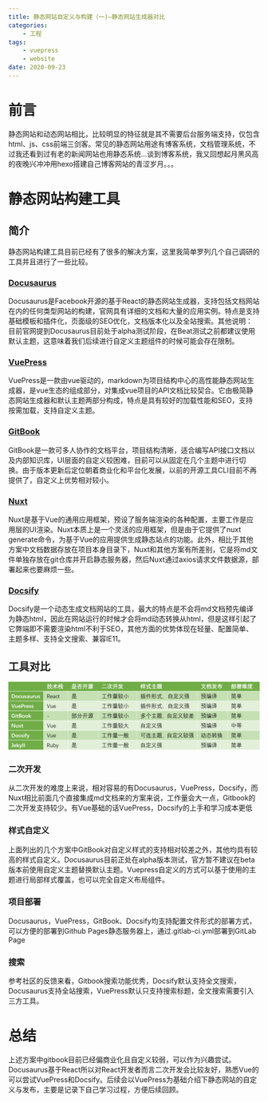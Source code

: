 ```yaml
---
title: 静态网站自定义与构建（一)—静态网站生成器对比
categories:
    - 工程
tags: 
    - vuepress
    - website
date: 2020-09-23
---
```


# 前言
静态网站和动态网站相比，比较明显的特征就是其不需要后台服务端支持，仅包含html、js、css前端三剑客。常见的静态网站用途有博客系统，文档管理系统，不过我还看到过有老的新闻网站也用静态系统...谈到博客系统，我又回想起月黑风高的夜晚兴冲冲用hexo搭建自己博客网站的青涩岁月。。。
# 静态网站构建工具
## 简介
静态网站构建工具目前已经有了很多的解决方案，这里我简单罗列几个自己调研的工具并且进行了一些比较。
### [Docusaurus](https://www.docusaurus.cn/) 

Docusaurus是Facebook开源的基于React的静态网站生成器，支持包括文档网站在内的任何类型网站的构建，官网具有详细的文档和大量的应用实例。特点是支持基础模板和插件化，页面级的SEO优化，文档版本化以及全站搜索。其他说明：目前官网提到Docusaurus目前处于alpha测试阶段，在Beat测试之前都建议使用默认主题，这意味着我们后续进行自定义主题组件的时候可能会存在限制。

### [VuePress]()

VuePress是一款由vue驱动的，markdown为项目结构中心的高性能静态网站生成器，是vue生态的组成部分，对集成vue项目的API文档比较契合。它由极简静态网站生成器和默认主题两部分构成，特点是具有较好的加载性能和SEO，支持按需加载，支持自定义主题。

### [GitBook](https://www.gitbook.com/)

GitBook是一款可多人协作的文档平台，项目结构清晰，适合编写API接口文档以及内部知识库，UI层面的自定义较困难，目前可以从固定在几个主题中进行切换。由于版本更新后定位朝着商业化和平台化发展，以前的开源工具CLI目前不再提供了，自定义上优势相对较小。

### [Nuxt](https://zh.nuxtjs.org/)

Nuxt是基于Vue的通用应用框架，预设了服务端渲染的各种配置，主要工作是应用层的UI渲染。Nuxt本质上是一个灵活的应用框架，但是由于它提供了nuxt generate命令，为基于Vue的应用提供生成静态站点的功能。此外，相比于其他方案中文档数据存放在项目本身目录下，Nuxt和其他方案有所差别，它是将md文件单独存放在git仓库并开启静态服务器，然后Nuxt通过axios请求文件数据源，部署起来也要麻烦一些。

### [Docsify](https://docsify.js.org/#/?id=docsify)


Docsify是一个动态生成文档网站的工具，最大的特点是不会将md文档预先编译为静态html，因此在网站运行的时候才会将md动态转换从html，但是这样引起了它弊端即不需要渲染html不利于SEO，其他方面的优势体现在轻量、配置简单、主题多样、支持全文搜索、兼容IE11。
       
## 工具对比
![](./img/comparison-of-static-website-generators/comparison_of_generators.png)
### 二次开发

从二次开发的难度上来说，相对容易的有Docusaurus，VuePress，Docsify，而Nuxt相比前面几个直接集成md文档来的方案来说，工作量会大一点，Gitbook的二次开发支持较少。有Vue基础的话VuePress，Docsify的上手和学习成本更低
    
### 样式自定义
	     
上面列出的几个方案中GitBook对自定义样式的支持相对较差之外，其他均具有较高的样式自定义。Docusaurus目前正处在alpha版本测试，官方暂不建议在beta版本前使用自定义主题替换默认主题。Vuepress自定义的方式可以基于使用的主题进行局部样式覆盖，也可以完全自定义布局组件。
        
### 项目部署
	     
Docusaurus，VuePress，GitBook、Docsify均支持配置文件形式的部署方式，可以方便的部署到Github Pages静态服务器上，通过.gitlab-ci.yml部署到GitLab Page

### 搜索
	     
参考社区的反馈来看，Gitbook搜索功能优秀，Docsify默认支持全文搜索，Docusaurus支持全站搜索，VuePress默认只支持搜索标题，全文搜索需要引入三方工具。
         
# 总结
上述方案中gitbook目前已经偏商业化且自定义较弱，可以作为兴趣尝试。Docusaurus基于React所以对React开发者而言二次开发会比较友好，熟悉Vue的可以尝试VuePress和Docsify。后续会以VuePress为基础介绍下静态网站的自定义与发布，主要是记录下自己学习过程，方便后续回顾。
         
     
         

